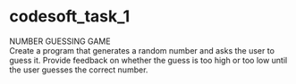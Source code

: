 # codesoft_task_1
NUMBER GUESSING GAME
<br>
Create a program that generates a random number and asks the
user to guess it. Provide feedback on whether the guess is too
high or too low until the user guesses the correct number.
